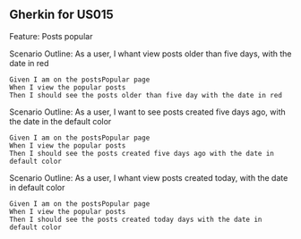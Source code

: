 ## Gherkin  for US015

Feature: Posts popular

  Scenario Outline: As a user, I whant view posts older than five days, with the date in red

    Given I am on the postsPopular page
    When I view the popular posts
    Then I should see the posts older than five day with the date in red

  Scenario Outline: As a user, I want to see posts created five days ago, with the date in the default color

    Given I am on the postsPopular page
    When I view the popular posts
    Then I should see the posts created five days ago with the date in default color

  Scenario Outline: As a user, I whant view posts created today, with the date in default color

    Given I am on the postsPopular page
    When I view the popular posts
    Then I should see the posts created today days with the date in default color
    
    

